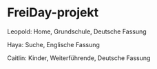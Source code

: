 # FreiDay-projekt

Leopold: Home, Grundschule, Deutsche Fassung

Haya: Suche, Englische Fassung

Caitlin: Kinder, Weiterführende, Deutsche Fassung